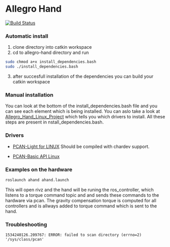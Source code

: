# Allegro Hand
[![Build Status](https://travis-ci.org/gpldecha/allegro-hand.svg?branch=master)](https://travis-ci.org/gpldecha/allegro-hand)

### Automatic install
1. clone directory into catkin workspace
2. cd to allegro-hand directory and run
```bash
sudo chmod a+x install_dependencies.bash
sudo ./install_dependencies.bash
```
3. after succesfull installation of the dependencies you can build your catkin workspace

### Manual installation 

You can look at the bottom of the install_dependencies.bash file and you can see each element which is being installed. 
You can aslo take a look at [Allegro_Hand_Linux_Project](http://wiki.wonikrobotics.com/AllegroHandWiki/index.php/Allegro_Hand_Linux_Project) which tells you which drivers to install. All these steps are present in nstall_dependencies.bash.

### Drivers

* [PCAN-Light for LINUX](https://www.peak-system.com/fileadmin/media/linux/index.htm) 
  Should be compiled with chardev support.

* [PCAN-Basic API Linux](https://www.peak-system.com/PCAN-USB.199.0.html)

### Examples on the hardware

```bash
roslaunch ahand ahand.launch
```
This will open rivz and the hand will be runing the ros_controller, which listens to a torque command topic and 
and sends these commands to the hardware via pcan. The gravity compensation torque is computed for all controllers and is allways added to torque command which is sent to the hand.


### Troubleshooting

```shell
1534240126.209767: ERROR: failed to scan directory (errno=2) '/sys/class/pcan'
```


